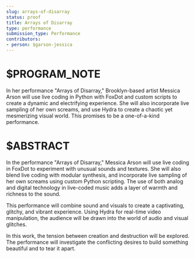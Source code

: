 ```yaml
---
slug: arrays-of-disarray
status: proof
title: Arrays of Disarray
type: performance
submission_type: Performance
contributors:
- person: $garson-jessica
---
```


# $PROGRAM_NOTE

In her performance "Arrays of Disarray," Brooklyn-based artist Messica Arson will use live
coding in Python with FoxDot and custom scripts to create a dynamic and electrifying
experience. She will also incorporate live sampling of her own screams, and use Hydra to
create a chaotic yet mesmerizing visual world. This promises to be a one-of-a-kind
performance.

# $ABSTRACT

In the performance "Arrays of Disarray," Messica Arson will use live coding in FoxDot to
experiment with unusual sounds and textures. She will also blend live coding with modular
synthesis, and incorporate live sampling of her own screams using custom Python scripting.
The use of both analog and digital technology in live-coded music adds a layer of warmth
and richness to the sound.

This performance will combine sound and visuals to create a captivating, glitchy, and
vibrant experience. Using Hydra for real-time video manipulation, the audience will be
drawn into the world of audio and visual glitches.

In this work, the tension between creation and destruction will be explored. The
performance will investigate the conflicting desires to build something beautiful and to tear
it apart.
